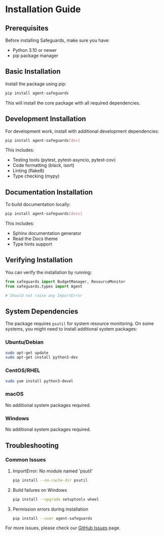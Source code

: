 # Installation Guide

## Prerequisites

Before installing Safeguards, make sure you have:

- Python 3.10 or newer
- pip package manager

## Basic Installation

Install the package using pip:

```bash
pip install agent-safeguards
```

This will install the core package with all required dependencies.

## Development Installation

For development work, install with additional development dependencies:

```bash
pip install agent-safeguards[dev]
```

This includes:
- Testing tools (pytest, pytest-asyncio, pytest-cov)
- Code formatting (black, isort)
- Linting (flake8)
- Type checking (mypy)

## Documentation Installation

To build documentation locally:

```bash
pip install agent-safeguards[docs]
```

This includes:
- Sphinx documentation generator
- Read the Docs theme
- Type hints support

## Verifying Installation

You can verify the installation by running:

```python
from safeguards import BudgetManager, ResourceMonitor
from safeguards.types import Agent

# Should not raise any ImportError
```

## System Dependencies

The package requires `psutil` for system resource monitoring. On some systems, you might need to install additional system packages:

### Ubuntu/Debian
```bash
sudo apt-get update
sudo apt-get install python3-dev
```

### CentOS/RHEL
```bash
sudo yum install python3-devel
```

### macOS
No additional system packages required.

### Windows
No additional system packages required.

## Troubleshooting

### Common Issues

1. ImportError: No module named 'psutil'
   ```bash
   pip install --no-cache-dir psutil
   ```

2. Build failures on Windows
   ```bash
   pip install --upgrade setuptools wheel
   ```

3. Permission errors during installation
   ```bash
   pip install --user agent-safeguards
   ```

For more issues, please check our [GitHub Issues](https://github.com/cirbuk/agent-safeguards/issues) page.
